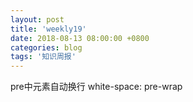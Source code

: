 ```yaml
---
layout: post
title: 'weekly19'
date: 2018-08-13 08:00:00 +0800
categories: blog
tags: '知识周报'
---
```


pre中元素自动换行 white-space: pre-wrap